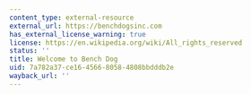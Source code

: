 ```yaml
---
content_type: external-resource
external_url: https://benchdogsinc.com
has_external_license_warning: true
license: https://en.wikipedia.org/wiki/All_rights_reserved
status: ''
title: Welcome to Bench Dog
uid: 7a782a37-ce16-4566-8058-4808bbdddb2e
wayback_url: ''
---
```

